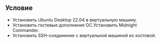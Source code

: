 ## Условие

* Установить Ubuntu Desktop 22.04 в виртуальную машину.
* Установить гостевые дополнения ОС.Установить Midnight Commander.
* Установить SSH-соединение с виртуальной машиной из хостовой.
